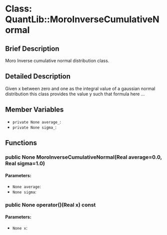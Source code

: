 # Class: QuantLib::MoroInverseCumulativeNormal

## Brief Description
Moro Inverse cumulative normal distribution class. 

## Detailed Description
Given x between zero and one as the integral value of a gaussian normal distribution this class provides the value y such that formula here ...

## Member Variables
- `private None average_`: 
- `private None sigma_`: 

## Functions
### public None MoroInverseCumulativeNormal(Real average=0.0, Real sigma=1.0)

#### Parameters:
- `None average`: 
- `None sigma`: 

### public None operator()(Real x) const

#### Parameters:
- `None x`: 

